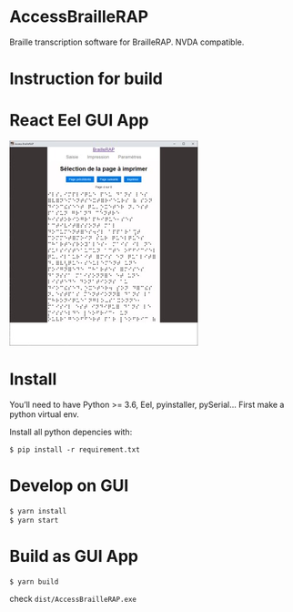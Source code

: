 # AccessBrailleRAP
Braille transcription software for BrailleRAP. NVDA compatible.


Instruction for build
=====================

# React Eel GUI App

![](./screenshot.jpg)

Install
=======

You’ll need to have Python >= 3.6, Eel, pyinstaller, pySerial...
First make a python virtual env.

Install all python depencies with:
```
$ pip install -r requirement.txt 
```

Develop on GUI
==============

```
$ yarn install
$ yarn start
```

Build as GUI App
================

```
$ yarn build
```

check `dist/AccessBrailleRAP.exe`


